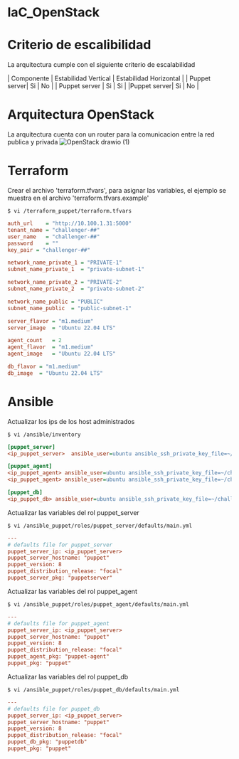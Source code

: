 # IaC_OpenStack

# Criterio de escalibilidad
La arquitectura cumple con el siguiente criterio de escalabilidad

| Componente | Estabilidad Vertical | Estabilidad Horizontal |
| Puppet server| Si | No |
| Puppet server | Si | Si |
|Puppet server| Si | No |


# Arquitectura OpenStack

La arquitectura cuenta con un router para la comunicacion entre la red publica y privada
![OpenStack drawio (1)](https://github.com/AdrianB17/IaC_OpenStack/assets/97138609/450be520-a315-47d1-bf0e-87838b722b21)

# Terraform
Crear el archivo 'terraform.tfvars', para asignar las variables, el ejemplo se muestra en el archivo 'terraform.tfvars.example'

```shell
$ vi /terraform_puppet/terraform.tfvars
```

```ini
auth_url    = "http://10.100.1.31:5000"
tenant_name = "challenger-##"
user_name   = "challenger-##"
password    = ""
key_pair = "challenger-##"

network_name_private_1 = "PRIVATE-1"
subnet_name_private_1  = "private-subnet-1"

network_name_private_2 = "PRIVATE-2"
subnet_name_private_2  = "private-subnet-2"

network_name_public = "PUBLIC"
subnet_name_public  = "public-subnet-1"

server_flavor = "m1.medium"
server_image  = "Ubuntu 22.04 LTS"

agent_count   = 2
agent_flavor  = "m1.medium"
agent_image   = "Ubuntu 22.04 LTS"

db_flavor = "m1.medium"
db_image  = "Ubuntu 22.04 LTS"
```

# Ansible
Actualizar los ips de los host administrados

```shell
$ vi /ansible/inventory
```

```ini
[puppet_server]
<ip_puppet_server>  ansible_user=ubuntu ansible_ssh_private_key_file=~/challenger-xx.pem

[puppet_agent]
<ip_puppet_agent> ansible_user=ubuntu ansible_ssh_private_key_file=~/challenger-xx.pem
<ip_puppet_agent> ansible_user=ubuntu ansible_ssh_private_key_file=~/challenger-xx.pem

[puppet_db]
<ip_puppet_db> ansible_user=ubuntu ansible_ssh_private_key_file=~/challenger-xx.pem
```
Actualizar las variables del rol puppet_server

```shell
$ vi /ansible_puppet/roles/puppet_server/defaults/main.yml
```

```ini
---
# defaults file for puppet_server
puppet_server_ip: <ip_puppet_server>
puppet_server_hostname: "puppet"
puppet_version: 8
puppet_distribution_release: "focal"
puppet_server_pkg: "puppetserver"
```
Actualizar las variables del rol puppet_agent

```shell
$ vi /ansible_puppet/roles/puppet_agent/defaults/main.yml
```

```ini
---
# defaults file for puppet_agent
puppet_server_ip: <ip_puppet_server>
puppet_server_hostname: "puppet"
puppet_version: 8
puppet_distribution_release: "focal"
puppet_agent_pkg: "puppet-agent"
puppet_pkg: "puppet"

```
Actualizar las variables del rol puppet_db

```shell
$ vi /ansible_puppet/roles/puppet_db/defaults/main.yml
```

```ini
---
# defaults file for puppet_db
puppet_server_ip: <ip_puppet_server>
puppet_server_hostname: "puppet"
puppet_version: 8
puppet_distribution_release: "focal"
puppet_db_pkg: "puppetdb"
puppet_pkg: "puppet"
```
